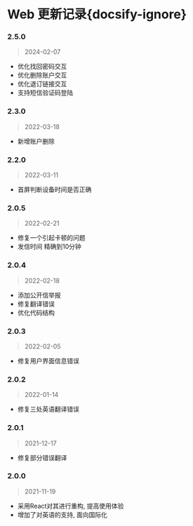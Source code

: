 # Web 更新记录{docsify-ignore}

### 2.5.0
> 2024-02-07
  - 优化找回密码交互
  - 优化删除账户交互
  - 优化退订链接交互
  - 支持短信验证码登陆

### 2.3.0
> 2022-03-18
  - 新增账户删除

### 2.2.0
> 2022-03-11
  - 首屏判断设备时间是否正确

### 2.0.5
> 2022-02-21
  - 修复一个引起卡顿的问题
  - 发信时间 精确到10分钟

### 2.0.4
> 2022-02-18
  - 添加公开信举报
  - 修复翻译错误
  - 优化代码结构

### 2.0.3
> 2022-02-05
  - 修复用户界面信息错误

### 2.0.2
> 2022-01-14
  - 修复三处英语翻译错误

### 2.0.1
> 2021-12-17
  - 修复部分错误翻译 

### 2.0.0
> 2021-11-19
  - 采用React对其进行重构, 提高使用体验 
  - 增加了对英语的支持, 面向国际化
